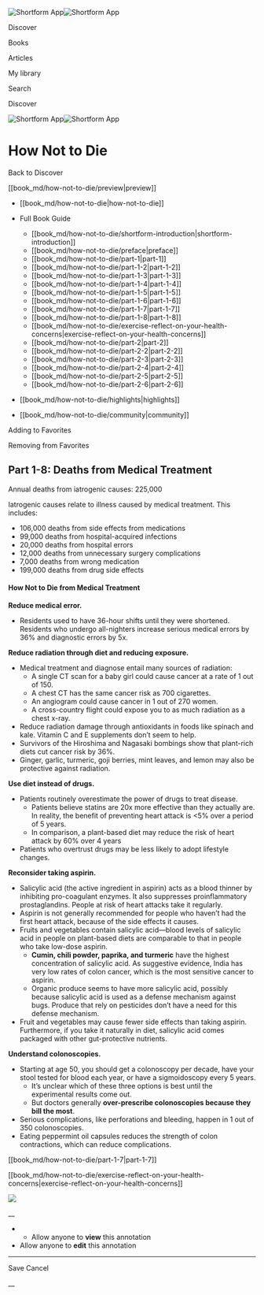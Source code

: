 ![Shortform App](/img/logo.36a2399e.svg)![Shortform App](/img/logo-dark.70c1b072.svg)

Discover

Books

Articles

My library

Search

Discover

![Shortform App](/img/logo.36a2399e.svg)![Shortform App](/img/logo-dark.70c1b072.svg)

# How Not to Die

Back to Discover

[[book_md/how-not-to-die/preview|preview]]

  * [[book_md/how-not-to-die|how-not-to-die]]
  * Full Book Guide

    * [[book_md/how-not-to-die/shortform-introduction|shortform-introduction]]
    * [[book_md/how-not-to-die/preface|preface]]
    * [[book_md/how-not-to-die/part-1|part-1]]
    * [[book_md/how-not-to-die/part-1-2|part-1-2]]
    * [[book_md/how-not-to-die/part-1-3|part-1-3]]
    * [[book_md/how-not-to-die/part-1-4|part-1-4]]
    * [[book_md/how-not-to-die/part-1-5|part-1-5]]
    * [[book_md/how-not-to-die/part-1-6|part-1-6]]
    * [[book_md/how-not-to-die/part-1-7|part-1-7]]
    * [[book_md/how-not-to-die/part-1-8|part-1-8]]
    * [[book_md/how-not-to-die/exercise-reflect-on-your-health-concerns|exercise-reflect-on-your-health-concerns]]
    * [[book_md/how-not-to-die/part-2|part-2]]
    * [[book_md/how-not-to-die/part-2-2|part-2-2]]
    * [[book_md/how-not-to-die/part-2-3|part-2-3]]
    * [[book_md/how-not-to-die/part-2-4|part-2-4]]
    * [[book_md/how-not-to-die/part-2-5|part-2-5]]
    * [[book_md/how-not-to-die/part-2-6|part-2-6]]
  * [[book_md/how-not-to-die/highlights|highlights]]
  * [[book_md/how-not-to-die/community|community]]



Adding to Favorites 

Removing from Favorites 

## Part 1-8: Deaths from Medical Treatment

Annual deaths from iatrogenic causes: 225,000

Iatrogenic causes relate to illness caused by medical treatment. This includes:

  * 106,000 deaths from side effects from medications
  * 99,000 deaths from hospital-acquired infections
  * 20,000 deaths from hospital errors
  * 12,000 deaths from unnecessary surgery complications
  * 7,000 deaths from wrong medication
  * 199,000 deaths from drug side effects



#### How Not to Die from Medical Treatment

**Reduce medical error.**

  * Residents used to have 36-hour shifts until they were shortened. Residents who undergo all-nighters increase serious medical errors by 36% and diagnostic errors by 5x.



**Reduce radiation through diet and reducing exposure.**

  * Medical treatment and diagnose entail many sources of radiation:
    * A single CT scan for a baby girl could cause cancer at a rate of 1 out of 150.
    * A chest CT has the same cancer risk as 700 cigarettes.
    * An angiogram could cause cancer in 1 out of 270 women.
    * A cross-country flight could expose you to as much radiation as a chest x-ray.
  * Reduce radiation damage through antioxidants in foods like spinach and kale. Vitamin C and E supplements don’t seem to help.
  * Survivors of the Hiroshima and Nagasaki bombings show that plant-rich diets cut cancer risk by 36%.
  * Ginger, garlic, turmeric, goji berries, mint leaves, and lemon may also be protective against radiation.



**Use diet instead of drugs.**

  * Patients routinely overestimate the power of drugs to treat disease.
    * Patients believe statins are 20x more effective than they actually are. In reality, the benefit of preventing heart attack is <5% over a period of 5 years.
    * In comparison, a plant-based diet may reduce the risk of heart attack by 60% over 4 years
  * Patients who overtrust drugs may be less likely to adopt lifestyle changes.



**Reconsider taking aspirin.**

  * Salicylic acid (the active ingredient in aspirin) acts as a blood thinner by inhibiting pro-coagulant enzymes. It also suppresses proinflammatory prostaglandins. People at risk of heart attacks take it regularly.
  * Aspirin is not generally recommended for people who haven’t had the first heart attack, because of the side effects it causes.
  * Fruits and vegetables contain salicylic acid—blood levels of salicylic acid in people on plant-based diets are comparable to that in people who take low-dose aspirin.
    * **Cumin, chili powder, paprika, and turmeric** have the highest concentration of salicylic acid. As suggestive evidence, India has very low rates of colon cancer, which is the most sensitive cancer to aspirin.
    * Organic produce seems to have more salicylic acid, possibly because salicylic acid is used as a defense mechanism against bugs. Produce that rely on pesticides don’t have a need for this defense mechanism.
  * Fruit and vegetables may cause fewer side effects than taking aspirin. Furthermore, if you take it naturally in diet, salicylic acid comes packaged with other gut-protective nutrients.



**Understand colonoscopies.**

  * Starting at age 50, you should get a colonoscopy per decade, have your stool tested for blood each year, or have a sigmoidoscopy every 5 years.
    * It’s unclear which of these three options is best until the experimental results come out.
    * But doctors generally **over-prescribe colonoscopies because they bill the most**.
  * Serious complications, like perforations and bleeding, happen in 1 out of 350 colonoscopies.
  * Eating peppermint oil capsules reduces the strength of colon contractions, which can reduce complications.



[[book_md/how-not-to-die/part-1-7|part-1-7]]

[[book_md/how-not-to-die/exercise-reflect-on-your-health-concerns|exercise-reflect-on-your-health-concerns]]

![](https://bat.bing.com/action/0?ti=56018282&Ver=2&mid=38ed740f-23e6-4868-9a7a-3ff737631669&sid=49fff5b0636c11eeb9c611038afc8668&vid=4a005010636c11ee80c703d4c4a7acd5&vids=0&msclkid=N&pi=0&lg=en-US&sw=800&sh=600&sc=24&nwd=1&tl=Shortform%20%7C%20Book&p=https%3A%2F%2Fwww.shortform.com%2Fapp%2Fbook%2Fhow-not-to-die%2Fpart-1-8&r=&lt=325&evt=pageLoad&sv=1&rn=294157)

__

  *   * Allow anyone to **view** this annotation
  * Allow anyone to **edit** this annotation



* * *

Save Cancel

__



